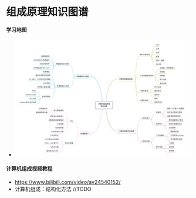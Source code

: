 # 组成原理知识图谱
#### 学习地图
* ![12bc980053ea355a201e2b529048e2ff](media/15562372828721/12bc980053ea355a201e2b529048e2ff.jpg)

#### 计算机组成视频教程
* https://www.bilibili.com/video/av24540152/
* 计算机组成：结构化方法  //TODO
